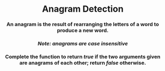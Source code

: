 <div align = 'center'>

# Anagram Detection

</div>

<div align = 'center'>

<h3>An anagram is the result of rearranging the letters of a word to produce a new word.</h3>

<h3><em>Note: anagrams are case insensitive</em></h3>

<h3>Complete the function to return <em>true</em> if the two arguments given are anagrams of each other; return <em>false</em> otherwise.</h3>

</div>
